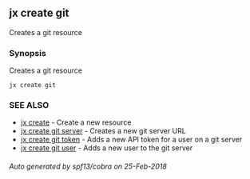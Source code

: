 ## jx create git

Creates a git resource

### Synopsis


Creates a git resource

```
jx create git
```

### SEE ALSO
* [jx create](jx_create.md)	 - Create a new resource
* [jx create git server](jx_create_git_server.md)	 - Creates a new git server URL
* [jx create git token](jx_create_git_token.md)	 - Adds a new API token for a user on a git server
* [jx create git user](jx_create_git_user.md)	 - Adds a new user to the git server

###### Auto generated by spf13/cobra on 25-Feb-2018
